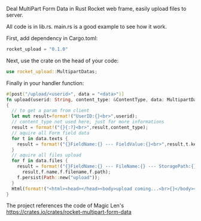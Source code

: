 Deal MultiPart Form Data in Rust Rocket web frame, easily upload files to server.

All code is in lib.rs. main.rs is a good example to see how it work.

First, add dependency in Cargo.toml:  
```rust
rocket_upload = "0.1.0"
```
Next, use the crate on the head of your code:  
```rust
use rocket_upload::MultipartDatas;
```
Finally in your handler function:  
```rust
#[post("/upload/<userid>", data = "<data>")]
fn upload(userid: String, content_type: &ContentType, data: MultipartDatas) -> Html<String>
{
  // to get a param from client
  let mut result=format!("UserID:{}<br>",userid);
  // content_type not used here, just for more informations
  result = format!("{}{:?}<br>",result,content_type);
  // aquire all Form field data
  for t in data.texts {
    result = format!("{}FieldName:{} --- FieldValue:{}<br>",result,t.key,t.value);
  }
  // aquire all files upload 
  for f in data.files {
    result = format!("{}FieldName:{} --- FileName:{} --- StoragePath:{}<br>",
      result,f.name,f.filename,f.path);
    f.persist(Path::new("upload"));
  }
  Html(format!("<html><head></head><body>upload coming...<br>{}</body></html>",result))
}
```

The project references the code of Magic Len's https://crates.io/crates/rocket-multipart-form-data

